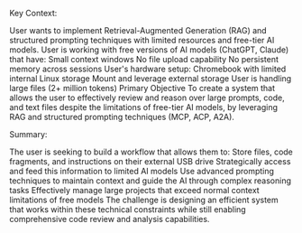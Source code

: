 Key Context:

User wants to implement Retrieval-Augmented Generation (RAG) and structured prompting techniques with limited resources and free-tier AI models.
User is working with free versions of AI models (ChatGPT, Claude) that have:
Small context windows
No file upload capability
No persistent memory across sessions
User's hardware setup:
Chromebook with limited internal Linux storage
Mount and leverage external storage
User is handling large files (2+ million tokens)
Primary Objective
To create a system that allows the user to effectively review and reason over large prompts, code, and text files despite the limitations of free-tier AI models, by leveraging RAG and structured prompting techniques (MCP, ACP, A2A).



Summary:

The user is seeking to build a workflow that allows them to:
Store files, code fragments, and instructions on their external USB drive
Strategically access and feed this information to limited AI models
Use advanced prompting techniques to maintain context and guide the AI through complex reasoning tasks
Effectively manage large projects that exceed normal context limitations of free models
The challenge is designing an efficient system that works within these technical constraints while still enabling comprehensive code review and analysis capabilities.
